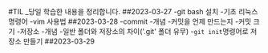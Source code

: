 #TIL
_당일 학습한 내용을 정리합니다.
##2023-03-27
-git bash 설치
-기초 리눅스 명령어
-vim 사용법
##2023-03-28
-commit
 -개념
 -커밋을 언제 만드는지
 -커밋 크기
-저장소
 -개념
 -일반 폴더와 저장소의 차이('.git' 폴더 유무)
 -`git init`명령어로 저장소 만들기
##2023-03-29
